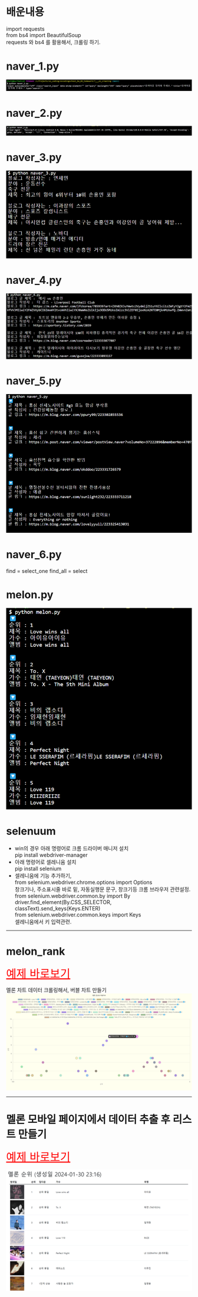 # 배운내용

import requests  
from bs4 import BeautifulSoup  
requests 와 bs4 를 활용해서, 크롤링 하기.

# naver_1.py

<img src="images/naver1.png">  
  
# naver_2.py  
  
  <img src="images/naver2.png">

# naver_3.py

  <img src="images/naver3.png">

# naver_4.py

  <img src="images/naver4.png">

# naver_5.py

  <img src="images/naver5.png">

# naver_6.py

find = select_one
find_all = select

# melon.py

  <img src="images/melon.png">

# selenuum

- win의 경우 아래 명령어로 크롬 드라이버 매니저 설치  
  pip install webdriver-manager
- 아래 명령어로 셀레니움 설치  
  pip install selenium
- 셀레니움에 기능 추가하기,  
  from selenium.webdriver.chrome.options import Options  
  창크기나, 주소표시줄 바로 밑, 자동실행문 문구, 창크기등 크롬 브라우저 관련설정.  
  from selenium.webdriver.common.by import By  
   driver.find_element(By.CSS_SELECTOR, classText).send_keys(Keys.ENTER)  
   from selenium.webdriver.common.keys import Keys  
   셀레니움에서 키 입력관련.  

   
---  


# melon_rank  
  <a href = "https://bamjun.github.io/ozcodingschool_be_02_homework/7___oz_crawling/melon_rank/index.html" style="color:red; font-size:30px;">예제 바로보기</a>  

  멜론 차트 데이터 크롤링해서, 버블 차트 만들기  
  <img src="images/melonRankMain.png">
  
---


# 멜론 모바일 페이지에서 데이터 추출 후 리스트 만들기

<a href = "https://bamjun.github.io/ozcodingschool_be_02_homework/7___oz_crawling/melon_m/index.html" style="color:red; font-size:30px;">예제 바로보기</a>

<img src="images/melon_m.png">
